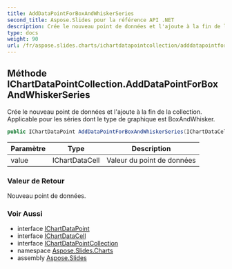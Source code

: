 ```yaml
---  
title: AddDataPointForBoxAndWhiskerSeries  
second_title: Aspose.Slides pour la référence API .NET  
description: Crée le nouveau point de données et l'ajoute à la fin de la collection. Applicable pour les séries dont le type de graphique est BoxAndWhisker.
type: docs  
weight: 90  
url: /fr/aspose.slides.charts/ichartdatapointcollection/adddatapointforboxandwhiskerseries/
---  
```


## Méthode IChartDataPointCollection.AddDataPointForBoxAndWhiskerSeries  

Crée le nouveau point de données et l'ajoute à la fin de la collection. Applicable pour les séries dont le type de graphique est BoxAndWhisker.  

```csharp  
public IChartDataPoint AddDataPointForBoxAndWhiskerSeries(IChartDataCell value)  
```  

| Paramètre | Type | Description |  
| --- | --- | --- |  
| value | IChartDataCell | Valeur du point de données |  

### Valeur de Retour  

Nouveau point de données.  

### Voir Aussi  

* interface [IChartDataPoint](../../ichartdatapoint)  
* interface [IChartDataCell](../../ichartdatacell)  
* interface [IChartDataPointCollection](../../ichartdatapointcollection)  
* namespace [Aspose.Slides.Charts](../../ichartdatapointcollection)  
* assembly [Aspose.Slides](../../../)  

<!-- NE PAS MODIFIER : généré par xmldocmd pour Aspose.Slides.dll -->  